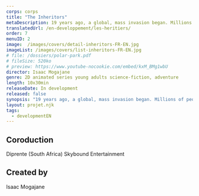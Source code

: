 ```yaml
---
corps: corps
title: "The Inheritors"
metaDescription: 19 years ago, a global, mass invasion began. Millions of people from the year 2145, armed with advanced technology and escaping the end of our world, time-travelled back to the present day, looking for a place to begin again.
translatedUrl: /en-developpement/les-heritiers/
order: 7
menuID: 2
image:  /images/covers/detail-inheritors-FR-EN.jpg
imageList: /images/covers/list-inheritors-FR-EN.jpg
# file: /dossiers/polar-park.pdf
# fileSize: 520ko
# preview: https://www.youtube-nocookie.com/embed/kxM_BMg1wbU
director: Isaac Mogajane
genre: 2D animated series young adults science-fiction, adventure
length: 10x30min
releaseDate: In development
released: false
synopsis: "19 years ago, a global, mass invasion began. Millions of people from the year 2145, armed with advanced technology and escaping the end of our world, time-travelled back to the present day, looking for a place to begin again.​"
layout: projet.njk
tags:
  - developmentEN
---
```


<div class="grid-col">

## Coroduction

Diprente (South Africa)
Skybound Entertainment

## Created by

Isaac Mogajane

</div>
<div class="grid-col">

</div>